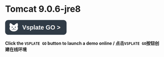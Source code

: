 # Tomcat 9.0.6-jre8

<a href="https://www.vsplate.com/?docker-compose=https://github.com/vsplate/dcenvs/tomcat/9.0.6-jre8"><img alt="VSPLATE GO" src="https://raw.githubusercontent.com/vsplate/images/master/vsgo_btn.png" width="200px"></a>

**Click the `VSPLATE GO` button to launch a demo online / 点击`VSPLATE GO`按钮创建在线环境**